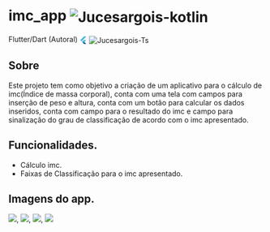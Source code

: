 # imc_app <img align="center" alt="Jucesargois-kotlin" width="50" src="https://user-images.githubusercontent.com/69982713/152718872-836e0302-834b-42b7-a71e-9274eeb94659.png">



Flutter/Dart (Autoral)
  <img align="center" alt="Jucesargois-kotlin" width="15" src="https://github.com/devicons/devicon/blob/master/icons/flutter/flutter-original.svg">
  <img align="center" alt="Jucesargois-Ts" width="15" src="https://img.icons8.com/color/48/000000/dart.png">

## Sobre

Este projeto tem como objetivo a criação de um aplicativo para o cálculo de imc(Índice de massa corporal), conta com uma tela com campos para inserção de peso e altura, conta com um botão para calcular os dados inseridos, conta com campo para o resultado do imc e campo para sinalização do grau de classificação de acordo com o imc apresentado. 

## Funcionalidades.
- Cálculo imc.
- Faixas de Classificação para o imc apresentado.

## Imagens do app. 
<img src="https://user-images.githubusercontent.com/69982713/152722934-6b610366-92bd-43c9-9682-d4408496a19f.png" width="250" />,
<img src="https://user-images.githubusercontent.com/69982713/152722985-9d4bbf6f-99d3-408e-9f89-9c3398e9fb03.png" width="250" />,
<img src="https://user-images.githubusercontent.com/69982713/152723029-0c4a9076-06e7-45ae-9ff8-56051674c2df.png" width="250" />,
<img src="https://user-images.githubusercontent.com/69982713/152723105-5442ba75-8f75-4f5b-92bf-c18e0ef548da.png" width="250" />



